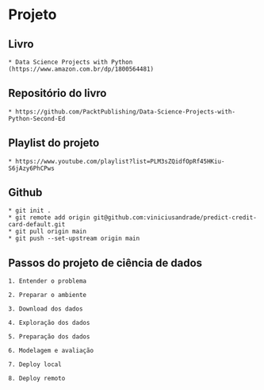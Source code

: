 # Projeto

## Livro

    * Data Science Projects with Python (https://www.amazon.com.br/dp/1800564481)

## Repositório do livro

    * https://github.com/PacktPublishing/Data-Science-Projects-with-Python-Second-Ed

## Playlist do projeto

    * https://www.youtube.com/playlist?list=PLM3sZQidfOpRf45HKiu-S6jAzy6PhCPws


## Github


    * git init .
    * git remote add origin git@github.com:viniciusandrade/predict-credit-card-default.git
    * git pull origin main
    * git push --set-upstream origin main

## Passos do projeto de ciência de dados

    1. Entender o problema

    2. Preparar o ambiente

    3. Download dos dados

    4. Exploração dos dados

    5. Preparação dos dados

    6. Modelagem e avaliação

    7. Deploy local

    8. Deploy remoto